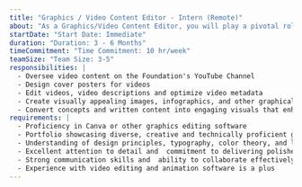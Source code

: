 ```yaml
---
title: "Graphics / Video Content Editor - Intern (Remote)"
about: "As a Graphics/Video Content Editor, you will play a pivotal role in creating visually compelling and engaging content that aligns with the Kiran Foundation's goals and brand identity. Your responsibities will include  designing, editing, and curating a wide range of graphics content such as images, illustrations, infographics, and videos. With your creative expertise, attention to detail, and technical skills, you will significantly contribute to the overall quality and impact of the Kiran Foundation's visual communication efforts."
startDate: "Start Date: Immediate"
duration: "Duration: 3 - 6 Months"
timeCommitment: "Time Commitment: 10 hr/week"
teamSize: "Team Size: 3-5"
responsibilities: |
  - Oversee video content on the Foundation's YouTube Channel
  - Design cover posters for videos
  - Edit videos, video descriptions and optimize video metadata
  - Create visually appealing images, infographics, and other graphical elements for our website, social media, presentations and print materials
  - Convert concepts and written content into engaging visuals that enhance understanding and engagement
requirements: |
  - Proficiency in Canva or other graphics editing software
  - Portfolio showcasing diverse, creative and technically proficient graphics content
  - Understanding of design principles, typography, color theory, and layout techniques
  - Excellent attention to detail and  commitment to delivering polished, error-free content
  - Strong communication skills and  ability to collaborate effectively in a team environment
  - Experience with video editing and animation software is a plus
---
```

